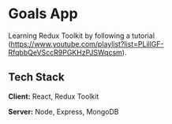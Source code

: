 # Goals App

Learning Redux Toolkit by following a tutorial (https://www.youtube.com/playlist?list=PLillGF-RfqbbQeVSccR9PGKHzPJSWqcsm).


## Tech Stack

**Client:** React, Redux Toolkit

**Server:** Node, Express, MongoDB
